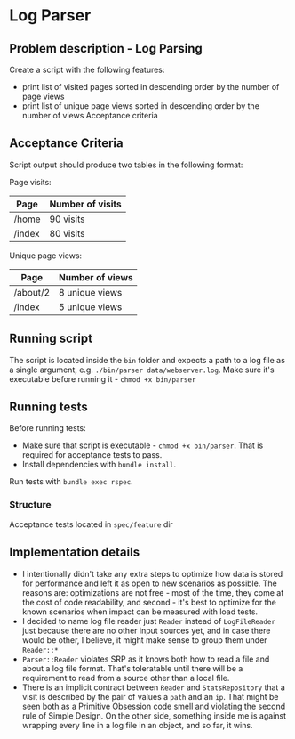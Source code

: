 # Log Parser

## Problem description - Log Parsing

Create a script with the following features:

- print list of visited pages sorted in descending order by the number of page views
- print list of unique page views sorted in descending order by the number of views
Acceptance criteria

## Acceptance Criteria

Script output should produce two tables in the following format:

Page visits:

Page | Number of visits
--- | ---
/home | 90 visits
/index | 80 visits

Unique page views:

Page | Number of views
--- | ---
/about/2 | 8 unique views
/index | 5 unique views

## Running script

The script is located inside the `bin` folder and expects a path to a log file as a single argument, e.g. `./bin/parser data/webserver.log`.
Make sure it's executable before running it - `chmod +x bin/parser`

## Running tests

Before running tests:

- Make sure that script is executable - `chmod +x bin/parser`. That is required for acceptance tests to pass.
- Install dependencies with  `bundle install`.

Run tests with `bundle exec rspec`.

### Structure

Acceptance tests located in `spec/feature` dir

## Implementation details

- I intentionally didn't take any extra steps to optimize how data is stored for performance and left it as open to new scenarios as possible. The reasons are: optimizations are not free - most of the time, they come at the cost of code readability, and second - it's best to optimize for the known scenarios when impact can be measured with load tests.
- I decided to name log file reader just `Reader` instead of `LogFileReader` just because there are no other input sources yet, and in case there would be other, I believe, it might make sense to group them under `Reader::*`
- `Parser::Reader` violates SRP as it knows both how to read a file and about a log file format. That's toleratable until there will be a requirement to read from a source other than a local file.
- There is an implicit contract between `Reader` and `StatsRepository` that a visit is described by the pair of values a `path` and an `ip`. That might be seen both as a Primitive Obsession code smell and violating the second rule of Simple Design. On the other side, something inside me is against wrapping every line in a log file in an object, and so far, it wins.
